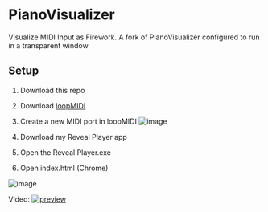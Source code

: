 # PianoVisualizer

Visualize MIDI Input as Firework.
A fork of PianoVisualizer configured to run in a transparent window
## Setup
1. Download this repo
2. Download [loopMIDI](https://www.tobias-erichsen.de/software/loopmidi.html)
3. Create a new MIDI port in loopMIDI
![image](https://github.com/UUoocl/PianoVisualizer/assets/99063397/93cbc220-6cde-4d03-80f7-188ddabe05ae)

5. Download my Reveal Player app
6. Open the Reveal Player.exe
7. Open index.html (Chrome)

![image](https://github.com/UUoocl/PianoVisualizer/assets/99063397/4c2d944c-23db-40a5-a643-1927921310de)

Video:
[![preview](https://img.youtube.com/vi/D4jRT7jpACQ/0.jpg)](https://youtu.be/D4jRT7jpACQ)
